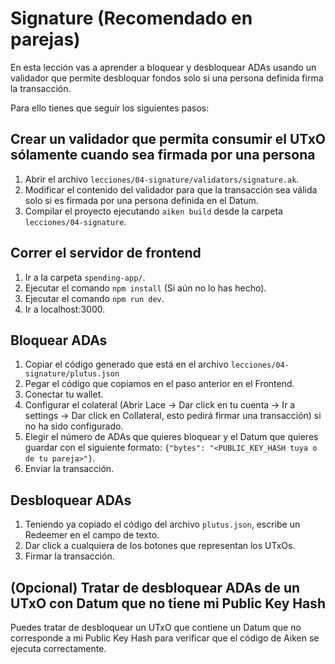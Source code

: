 # Signature (Recomendado en parejas)
En esta lección vas a aprender a bloquear y desbloquear ADAs usando un validador que permite desbloquar fondos solo si una persona definida firma la transacción.

Para ello tienes que seguir los siguientes pasos:

## Crear un validador que permita consumir el UTxO sólamente cuando sea firmada por una persona

1. Abrir el archivo `lecciones/04-signature/validators/signature.ak`.
2. Modificar el contenido del validador para que la transacción sea válida solo si es firmada por una persona definida en el Datum.
3. Compilar el proyecto ejecutando `aiken build` desde la carpeta `lecciones/04-signature`.

## Correr el servidor de frontend
1. Ir a la carpeta `spending-app/`.
2. Ejecutar el comando `npm install` (Si aún no lo has hecho).
3. Ejecutar el comando `npm run dev`.
4. Ir a localhost:3000.

## Bloquear ADAs
1. Copiar el código generado que está en el archivo `lecciones/04-signature/plutus.json`
2. Pegar el código que copiamos en el paso anterior en el Frontend.
3. Conectar tu wallet.
4. Configurar el colateral (Abrir Lace -> Dar click en tu cuenta -> Ir a settings -> Dar click en Collateral, esto pedirá firmar una transacción) si no ha sido configurado.
5. Elegir el número de ADAs que quieres bloquear y el Datum que quieres guardar con el siguiente formato:
`{"bytes": "<PUBLIC_KEY_HASH tuya o de tu pareja>"}`.
6. Enviar la transacción.

## Desbloquear ADAs
1. Teniendo ya copiado el código del archivo `plutus.json`, escribe un Redeemer en el campo de texto.
2. Dar click a cualquiera de los botones que representan los UTxOs.
3. Firmar la transacción.

## (Opcional) Tratar de desbloquear ADAs de un UTxO con Datum que no tiene mi Public Key Hash
Puedes tratar de desbloquear un UTxO que contiene un Datum que no corresponde a mi Public Key Hash para verificar que el código de Aiken se ejecuta correctamente.
